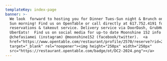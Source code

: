 ```yaml
---
templateKey: index-page
banner: >-
  We look  forward to hosting you for Dinner Tues-Sun night & Brunch on Sat &
  Sun morning! Find us on OpenTable or call directly at 617.752.4191 for dining
  reservations & takeout service. Delivery service via DoorDash, GrubHub &
  UberEats!  Find us on social media for up-to date Moonshine 152 info
  @chefasiamei (instagram) @moonshine152 (facebook/twitter).  <a
  href="https://www.opentable.com/restaurant/profile/2570/reserve?rid=2570&restref=2570"
  target="_blank" rel="noopener"><img height="250px" width="250px"
  src="https://restaurant.opentable.com/badge/ot/DC2-2024.png"></a>
---
```


